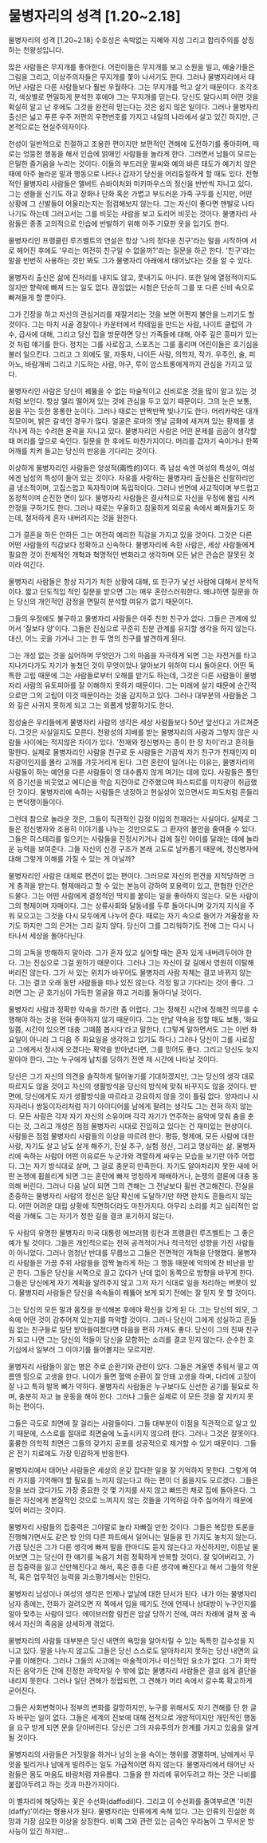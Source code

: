 # 물병자리의 성격 [1.20~2.18]

물병자리의 성격 [1.20~2.18]
수호성은 속박없는 지혜와 지성 그리고 합리주의를 상징하는 천왕성입니다.

많은 사람들은 무지개를 좋아한다. 어린이들은 무지개를 보고 소원을 빌고, 예술가들은 그림을 그리고, 이상주의자들은 무지개를 쫓아 나서기도 한다. 그러나 물병자리에서 태어난 사람은 다른 사람들보다 훨씬 우월하다. 그는 무지개를 먹고 살기 때문이다. 조각조각, 색상별로 면밀하게 분석한 후에야 그는 무지개를 믿는다. 당신도 알다시피 어떤 것을 확실히 알고 난 후에도 그것을 완전히 믿는다는 것은 쉽지 않은 일이다. 그러나 물병자리 출신은 넓고 푸른 우주 저편의 우편번호를 가지고 내일의 나라에서 살고 있긴 하지만, 근본적으로는 현실주의자이다.

천성이 일반적으로 친절하고 조용한 편이지만 보편적인 견해에 도전하기를 좋아하며, 때로는 엉뚱한 행동을 해서 인습에 얽매인 사람들을 놀라게 한다. 그러면서 남들이 모르는 은밀한 즐거움을 누리는 것이다. 이들의 부드러운 말씨와 예의 바른 태도가 예기치 않은 때에 아주 놀라운 말과 행동으로 나타나 갑자기 당신을 어리둥절하게 할 때도 있다. 전형적인 물병자리 사람들은 앨버트 슈바이처와 미키마우스의 정신을 반반씩 지니고 있다. 그는 샌들을 신기도 하고 장화나 단화 혹은 가볍고 부드러운 가죽 구두를 신지만, 어떤 상황에 그 신발들이 어울리는지는 점검해보지 않는다. 그는 자신이 좋다면 맨발로 나타나기도 하는데 그러고서는 그를 비웃는 사람을 보고 도리어 비웃는 것이다. 물병자리 사람들은 종종 고의적으로 인습에 반발하기 위해 아주 기묘한 옷을 입기도 한다.

물병자리인 프랭클린 루즈벨트의 연설은 항상 '나의 정다운 친구'라는 말을 시작하며 서로 헤어진 후에도 '우리는 여전히 친구일 수 없을까?'라는 질문을 하곤 한다. '친구'라는 말을 빈번히 사용하는 것만 봐도 그가 물병자리 아래에서 태어났다는 것을 알 수 있다.

물병자리 출신은 삶에 진저리를 내지도 않고, 풋내기도 아니다. 또한 일에 열정적이지도 않지만 향락에 빠져 드는 일도 없다. 끊임없는 시험은 단순히 그를 또 다른 신비 속으로 빠져들게 할 뿐이다.

그가 긴장을 하고 자신의 관심거리를 재잘거리는 것을 보면 어쩐지 불안을 느끼기도 할 것이다. 그는 마치 시골 경찰이나 카운터에서 칵테일을 만드는 사람, 나이트 클럽의 가수, 급사에 대해, 그리고 당신 집을 방문하면 당신 가족들에 대해, 아주 깊은 흥미가 있는 것 처럼 얘기를 한다. 정치는 그를 사로잡고, 스포츠는 그를 홀리며 어린이들은 호기심을 불러 일으킨다. 그리고 그 외에도 말, 자동차, 나이든 사람, 의학자, 작가. 우주인, 술, 피아노, 바람개비 그리고 기도하는 사람, 야구, 루이 암스트롱에게까지 관심을 가지고 있다.

물병자리인 사람은 당신이 꿰뚫을 수 없는 마술적이고 신비로운 것을 많이 알고 있는 것 처럼 보인다. 항상 멀리 떨어져 있는 것에 관심을 두고 있기 때문이다. 그의 눈은 보통, 꿈을 꾸는 듯한 몽롱한 눈이다. 그러나 때로는 반짝반짝 빛나기도 한다. 머리카락은 대개 직모이며, 밝은 갈색인 경우가 많다. 얼굴은 로마의 옛날 금화에 새겨져 있는 황제를 생각나게 하는 수려한 윤곽을 지니고 있다. 물병자리인 사람은 어떤 문제를 곰곰이 생각할 때 머리를 앞으로 숙인다. 질문을 한 후에도 마찬가지이다. 머리를 갑자기 숙이거나 한쪽 어깨를 치켜 들고는 당신의 반응을 기다리는 것이다.

이상하게 물병자리인 사람들은 양성적(兩性的)이다. 즉 남성 속엔 여성의 특성이, 여성에겐 남성의 특성이 들어 있는 것이다. 자유를 사랑하는 물병자리 출신들은 신랄하리만큼 냉소적이며, 고집스럽고 독자적이며 독립적이다. 그러나 반면에 사교적이며 부드럽고 동정적이며 순진한 면이 있다. 물병자리 사람들은 결사적으로 자신을 우정에 몰입 시켜 안정을 구하기도 한다. 그러나 때로는 우울하고 침울하게 외로움 속에서 빠져들기도 하는데, 철저하게 혼자 내버려지는 것을 원한다.

그가 결혼을 하든 안하든 그는 여전히 예리한 직감을 가지고 있을 것이다. 그것은 다른 어떤 사람들의 직감보다 정확하고 신속하다. 물병자리에 속한 사람은, 세상 사람들에게 필요한 것이 전체적인 개혁과 혁명적인 변화라고 생각하며 모든 낡은 관습은 잘못된 것이라 여긴다.

물병자리 사람들은 항상 자기가 처한 상황에 대해, 또 친구가 낯선 사람에 대해서 분석적이다. 짧고 단도직입 적인 질문을 받으면 그는 매우 혼란스러워한다. 왜냐하면 질문을 하는 당신의 개인적인 감정을 면밀히 분석할 여유가 없기 때문이다.

그들의 우정에도 불구하고 물병자리 사람들은 아주 친한 친구가 없다. 그들은 관계에 있어서 '질보다 양'이다. 그들은 진심으로 꾸준히 친분 관계를 유지할 생각을 하지 않는다. 대신, 어느 곳을 가거나 그는 한 두 명의 친구를 발견하게 된다.

그는 개성 없는 것을 싫어하며 무엇인가 그의 마음을 자극하게 되면 그는 자전거를 타고 지나가다가도 자기가 놓쳤던 것이 무엇이었나 알아보기 위하여 다시 돌아온다. 어떤 독특한 고립 때문에 그는 사람들로부터 오해를 받기도 하는데, 그것은 다른 사람들이 물병자리 사람의 유토피아를 잘 이해하지 못하기 때문이다. 그는 미래에 살기 때문에 순간적으로만 그의 고립이 이것 때문이라는 것을 감지하고 있다. 그러나 대부분의 사람들은 그와 깊은 사귀지 못하게 되고 그는 외롭게 방황하기도 한다.

점성술은 우리들에게 물병자리 사람의 생각은 세상 사람들보다 50년 앞선다고 가르쳐준다. 그것은 사실일지도 모른다. 천왕성의 지배를 받는 물병자리의 사람과 그렇지 않은 사람들 사이에는 적지않은 차이가 있다. '천재와 정신병자는 종이 한 장 차이'라고 흔히들 말한다. 실제로 물병자리인 사람을 친구로 둔 사람들은 가끔씩 자기 친구가 천재인지 미치광이인지를 몰라 고개를 갸웃거리게 된다. 그런 혼란이 일어나는 이유는, 물병자리의 사람들이 하는 예언을 다른 사람들이 영 대수롭지 않게 여기는 데에 있다. 사람들은 풀턴의 증기선을 비웃었고 에디슨을 학습 지진아로 간주했으며 파스퇴르를 미치광이 취급했던 것이다. 물병자리에 속하는 사람들은 냉정하고 현실성이 있으면서도 파도처럼 흔들리는 변덕쟁이들이다.

그런데 참으로 놀라운 것은, 그들이 직관적인 감정 이입의 천재라는 사실이다. 실제로 그들은 정신병자와 조용히 이야기를 나누는 것만으로도 그 환자의 불안을 줄여줄 수 있다. 그들은 히스테리를 일으키는 사람들을 진정시키거나 겁에 질린 아이를 달래는 데에 놀라운 능력을 보여준다. 그들 자신의 신경 구조가 본래 고도로 날카롭기 때문에, 정신병자에 대해 그렇게 이해를 가질 수 있는 게 아닐까?

물병자리인 사람은 대체로 편견이 없는 편이다. 그러므로 자신의 편견을 지적당하면 크게 충격을 받는다. 형제애라고 할 수 있는 본능이 강하여 포용력이 있고, 편협한 인간은 드물다. 그는 어떤 사람에게 결정적인 딱지를 붙이는 일을 좋아하지 않는다. 모든 사람이 그의 형제이며 자매이다. 그는 상류사회와 달동네를 두루 돌아다니며 갖가지 지식을 주워 모으고는 그것을 다시 모두에게 나누어 준다. 때로는 자기 속으로 들어가 겨울잠을 자기도 하지만 그의 은거는 그리 길지 않다. 당신이 그를 그리워하기도 전에 그는 다시 나타나서 세상을 돌아다닌다.

그의 고독을 방해하지 말아라. 그가 혼자 있고 싶어할 때는 혼자 있게 내버려두어야 한다. 그는 진심으로 그걸 원하기 때문이다. 그러나 그는 자신이 갈 길에서 영원히 이탈해 버리진 않는다. 그가 서 있는 위치가 바꾸어도 물병자리 사람 자체는 결코 바뀌지 않는다. 그는 결코 오래 동안 사람들을 떠나 있진 않는다. 걱정 말고 기다리는 것이 좋다. 그러면 그는 곧 호기심이 가득한 얼굴을 하고 거리를 돌아다닐 것이다.

물병자리 사람과 정확한 약속을 하기란 좀 어렵다. 그는 정해진 시간에 정해진 의무를 수행해야 하는 것을 전혀 좋아하지 않기 때문이다. 그는 만날 약속을 정할 때도 보통, '화요일쯤, 시간이 있으면 대충 그때쯤 봅시다'라고 말한다. (그렇게 말하면서도 그는 이번 화요일이 아니라 그 다음 주 화요일을 생각하고 있기도 하다.) 그러나 당신이 그를 사로잡고 그에게서 정시에 오겠다는 확약을 받아냈다면, 그를 믿어도 좋다. 그리고 당신도 늦지 말아야 한다. 그는 누구에게 납치를 당하기 전엔 제 시간에 나타날 것이다.

당신은 그가 자신의 의견을 솔직하게 털어놓기를 기대하겠지만, 그는 당신의 생각 대로 따르지도 않을 것이고 자신의 생활방식을 당신의 방식에 맞춰 바꾸지도 않을 것이다. 반면에, 당신에게도 자기 생활방식을 따르라고 강요하지 않을 것이 틀림 없다. 양자리나 사자자리나 쌍둥이자리처럼 자기 아이디어를 남에게 팔려는 생각도 그는 전혀 하지 않는다. 모든 사람은 각자 자기 자신의 소유이며 각각 자기가 연주하는 음악에 맞춰 춤을 춘다는 것, 그리고 개성은 점점 물병자리 시대로 진입하고 있다는 건 재미있는 현상이다. 사람들은 점점 물병자리 사람들의 이상을 따르려 한다. 평등, 형제애, 모든 사람에 대한 사랑, 자기도 살고 남도 살게 해주기, 진실 추구, 실험 정신, 그리고 명상하는 삶. 물병자리에 속하는 사람이 어떤 이유로든 누군가와 격렬하게 싸우는 모습을 보기란 아주 어렵다. 그는 자기 방식대로 살며, 그 걸로 충분히 만족한다. 자기도 알아차리지 못한 새에 어떤 논쟁에 휩쓸리게 되면 그는 혼란에 빠져 멍청하게 패배하거나, 논쟁의 결론에 대충 동의해 버린다. 그러나 다음 날이 되면 그의 견해는 그 전날보다 휠씬 견고해진다. 진실을 존중하는 물병자리 사람의 정신은 일단 확신에 도달하기만 하면 한치도 흔들리지 않는다. 어떤 어려운 대립 상황에 직면하더라도 마찬가지다. 아무리 소리를 치고 심리적인 압력을 가해도 그는 자기가 정한 길을 결코 포기하지 않는다.

두 사람의 유명한 물병자리 미국 대통령 에브러햄 링컨과 프랭클린 루즈벨트는 그 좋은 예가 될 것이다. 그들은 개인적으로는 전혀 공격적이거나 적극적인 성향을 가진 사람들이 아니었다. 그러나 엄청난 반대를 무릅쓰고 그들은 전면적인 개혁을 단행했다. 물병자리 사람들은 가끔 주위 사람들을 깜짝 놀라게 하는 그 행동 때문에 악의에 찬 비난을 받곤 한다. 그들은 당신을 서쪽으로 끌고 갔다가 난데 없이 동쪽으로 방향을 바꾸게 한다. 그들은 당신에게 자기 계획을 알려주지 않고 그저 자기 식대로 일을 처리하는 버릇이 있다. 물병자리 사람들은 당신을 속속들이 꿰뚫어 보게 되기 전에는 잘 믿지 못 할 것이다.

그는 당신의 모든 말과 몸짓을 분석해본 후에야 확신을 갖게 된 다. 그는 당신의 외모, 그 속에 어떤 것이 감추어져 있는지를 파악할 것이다. 그러나 당신이 그에게 성실하고 흔들림 없는 친구들로 일단 받아들여졌다면 마음을 편히 가져도 좋다. 당신이 그의 진짜 친구가 되고 나면 그는 당신의 적들이 당신을 모함하는 소리를 결코 믿지 않는다. 순수한 호기심에서 일부러 그 이야기를 들어볼지는 모르지만.

물병자리 사람들이 앓는 병은 주로 순환기와 관련이 있다. 그들은 겨울엔 추워서 떨고 여름엔 땀으로 고생을 한다. 나이가 들면 혈액 순환이 잘 안돼 고생을 하며, 다리에 고장이 잘 나고 특히 발목 뼈가 약하다. 물병자리 사람들은 누구보다도 신선한 공기를 필요로 하며, 충분히 자고 늘 운동을 해야 한다. 그러나 그들은 실제로 이 모든 것을 잘 지키지 못하는 편이다.

그들은 극도로 최면에 잘 걸리는 사람들이다. 그들 대부분이 이점을 직관적으로 알고 있기 때문에, 스스로를 절대로 최면술에 노출시키지 않으려 한다. 그러나 그것은 잘못이다. 훌륭한 의학적 최면은 그들의 갖가지 공포를 성공적으로 제거할 수 있기 때문이다. 그들은 전기 치료에도 가장 민감하게 반응한다.

물병자리에서 태어난 사람들은 세상의 온갖 잡다한 일을 잘 기억하지 못한다. 그렇게 여러 가지를 기억해야 할 필요를 느끼지 않는다고 하는 편이 더 옳을지도 모르겠다. 그들은 장을 보라 갔다가도 가장 중요한 것 몇 가지를 사지 않고 빠뜨린 채로 집에 돌아온다. 그들은 자신에게 본질적인 것으로 느껴지지 않는 것들을 기억하길 아주 싫어하기 때문에 잊어 버리는 것이다.

물병자리 사람들의 집중력은 그야말로 놀라 자빠질 만한 것이다. 그들은 복잡한 토론을 진행해가면서도 같은 방 안의 다른 파트에서 일어나는 일들을 한 가지도 놓치지 않는다. 가끔 당신은 그가 다른 생각에 빠져 말을 한마디도 듣지 않는다고 자신하지만, 이튼날 물어보면 그는 당신이 한 얘기를 녹음기 처럼 정확하게 반복할 것이다. 잘 잊어버리고, 가끔 집중력을 잃고 산만해진다고 해서, 혹은 종종 다른 생각에 빠진다고 해서 그들의 학문적, 혹은 업무적인 능력을 과소평가해서는 안된다.

물병자리 남성이나 여성의 생각은 언제나 앞날에 대한 단서가 된다. 내가 아는 물병자리 남자 중에는, 전화가 걸려오면 저 쪽에서 입을 떼기도 전에 언제나 상대방이 누구인지를 알아 맞추는 사람이 있다. 에이브러함 링컨은 암살 당하기 전에, 여러 차례에 걸쳐 꿈 속에서 자신의 죽음을 상세하게 겪었다.

물병자리의 사람들 대부분은 당신 내면의 욕망을 알아차릴 수 있는 독특한 감수성을 지니고 있다. 말을 나누지 않고도 그들은 당신 스스로도 알아차리지 못하는 당신 내면의 요구를 이해한다. 그러나 그들의 사고에는 마술적이거나 미신적인 요소가 없다. 그가 화학자든 음악가든 간에 진정한 과학자일 수 밖에 없는 물병자리 사람들은 결코 쉽게 결단을 내리지 못한다. 그러나 일단 견해가 정립되면, 그 견해가 머리 속에서 갈수록 확고하게 굳어진다.

그들은 사회변혁이나 정부의 변화를 갈망하지만, 누구를 위해서도 자기 견해를 단 한 글자 바꾸는 일이 없다. 그들은 세계의 진보에 대해 전적으로 개방적이지만 개인적인 행동을 요구 받게 되면 문을 닫아버린다. 당신은 그의 자유주의가 한계를 가지고 있음을 알게 될 것이다.

물병자리의 사람들은 거짓말을 하거나 남의 눈을 속이는 행위를 경멸하며, 남에게서 무엇을 빌리거나 남에게 빌려주는 일도 가급적이면 하지 않는다. 물병자리에서 태어난 사람들은 몸도 마음도 바람처럼 자유롭다. 그들을 한 자리에 묶어두려고 하는 것은 나비를 붙잡아두려고 하는 것과 마찬가지이다.

이 별자리에 해당하는 꽃은 수선화(daffodil)다. 그리고 이 수선화를 줄여부르면 '미친(daffy)'이라는 형용사가 된다. 물병자리는 인류에게 속해 있다. 그는 인류의 진실한 희망과 가장 심오한 이상을 상징한다. 비록 그와 관련 있는 금속인 우라늄이 그 무서운 방사능이 있긴 하지만...